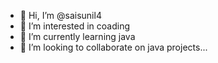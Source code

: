 - 👋 Hi, I’m @saisunil4
- 👀 I’m interested in coading
- 🌱 I’m currently learning java
- 💞️ I’m looking to collaborate on java projects...

<!---
saisunil4/saisunil4 is a ✨ special ✨ repository because its `README.md` (this file) appears on your GitHub profile.
You can click the Preview link to take a look at your changes.
--->
